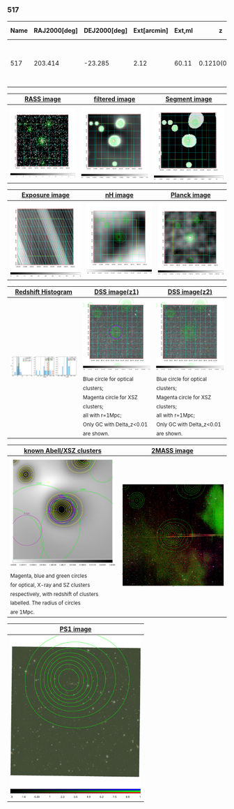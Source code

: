 <div STYLE="page-break-after: always;"></div>

### 517

|Name|RAJ2000[deg]|DEJ2000[deg] |Ext[arcmin]| Ext,ml | z | z_src| C|GC(XSZ,Delta_z<0.01)| GC(OPT,Delta_z<0.01)|GC| R_sig[arcmin] | R500[arcmin] | R500[Mpc]| CRsig[c/s] | CR500[c/s] |L500[1E44 erg/s]|F500[1E-12 erg/s/cm^2]| M500[1E14 Msun]|Tx[keV]|Cnt_sig|Beta|Rc[arcmin]|Comment|Alias|
|---|---|---|---|---|---|------|---|--------|---------|----------|---|---|---|---|---|---|---|---|---|---|---|---|---|---|
|517| 203.414| -23.285| 2.12| 60.11| 0.1210(0.006)| z1, z_xsz| B| MCXC, PSZ2, Tar, XB| A, N| A, MCXC, N, PSZ2, Tar, W, XB| 7.338| 8.213| 1.074| 0.293(0.047)| 0.298(0.048)| 2.042(0.120)| 5.352(0.315)| 3.96(0.11)| 5.20(0.10)| 91.6| 0.931(-0.087+0.050)| 4.191(-0.503+0.378)| -| k239|

|[RASS image](../image/517/517_img.pdf)|[filtered image](../image/517/517_fil.pdf)|[Segment image](../image/517/517_seg.pdf)|
|-------------------|--------------------|-------------------|
| <img src="../image/517/517_img.png" width="300">  | <img src="../image/517/517_fil.png" width="300">   | <img src="../image/517/517_seg.png" width="300">  |

|[Exposure image](../image/517/517_mex.pdf)| [nH image](../image/517/517_nh.pdf)| [Planck image](../image/517/517_p.pdf)|
|-------------------|--------------------|-------------------|
|<img src="../image/517/517_mex.png" width="300">   | <img src="../image/517/517_nh.png" width="300">    | <img src="../image/517/517_p.png" width="300"> |

|[Redshift Histogram](../image/517/517_zg.pdf) | [DSS image(z1)](../image/517/517_dss_z1.pdf)      |  [DSS image(z2)](../image/517/517_dss_z2.pdf)    |
|-------------------|--------------------|-------------------|
|<img src="../image/517/517_zg.png" width="300"> |<img src="../image/517/517_dss_z1.png" width="300"> <sub><br>Blue circle for optical clusters; <br>Magenta circle for XSZ clusters; <br>all with r=1Mpc; <br>Only GC with Delta_z<0.01 are shown. </sub>| <img src="../image/517/517_dss_z2.png" width="300"><sub><br>Blue circle for optical clusters; <br>Magenta circle for XSZ clusters; <br>all with r=1Mpc; <br>Only GC with Delta_z<0.01 are shown. </sub> |

|[known Abell/XSZ clusters](../image/517/517_gc.pdf) | [2MASS image](../image/517/517_2mass.pdf)      |
|-------------------|-------------------|
|<img src=../image/517/517_gc.png width="300"> <br><sub>Magenta, blue and green circles <br>for optical, X-ray and SZ clusters <br>respectively, with redshift of clusters <br>labelled. The radius of circles <br>are 1Mpc.</sub>|<img src="../image/517/517_2mass.png" width="300">  |

|[PS1 image](../image/517/517_ps1.pdf)            |
|-------------------|
| <img src="../image/517/517_ps1.pdf" width="300">  |
